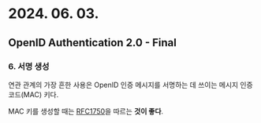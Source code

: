 # 2024. 06. 03.

## OpenID Authentication 2.0 - Final

### 6. 서명 생성

연관 관계의 가장 흔한 사용은 OpenID 인증 메시지를 서명하는 데 쓰이는 메시지 인증 코드(MAC) 키다.

MAC 키를 생성할 때는 [RFC1750][rfc-1750]을 따르는 **것이 좋다**.



[rfc-1750]: https://www.rfc-editor.org/rfc/rfc1750.html